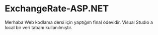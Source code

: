 # ExchangeRate-ASP.NET



Merhaba Web kodlama dersi için yaptığım final ödevidir. Visual Studıo a local bir veri tabanı kullanılmıştır.
